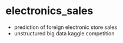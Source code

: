 # electronics_sales

- prediction of foreign electronic store sales
- unstructured big data kaggle competition
